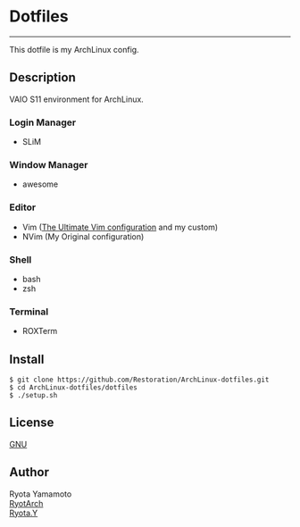 # Dotfiles
---

This dotfile is my ArchLinux config.

## Description

VAIO S11 environment for ArchLinux.

### Login Manager
* SLiM

### Window Manager
* awesome

### Editor
* Vim ([The Ultimate Vim configuration](ttps://github.com/amix/vimrc) and my custom)
* NVim (My Original configuration)

### Shell
* bash
* zsh

### Terminal
* ROXTerm

## Install
```
$ git clone https://github.com/Restoration/ArchLinux-dotfiles.git
$ cd ArchLinux-dotfiles/dotfiles
$ ./setup.sh
```

## License

[GNU](https://github.com/Restoration/ArchLinux-dotfiles/blob/master/LICENSE)

## Author

Ryota Yamamoto  
[RyotArch](https://github.com/Restoration)  
[Ryota.Y](http://developer-ryota.com)  
